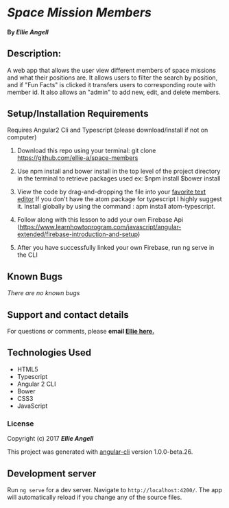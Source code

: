 # _Space Mission Members_



#### By _**Ellie Angell**_

<!-- ![screenshot](Screen Shot.png) -->


## Description:

A web app that allows the user view different members of space missions and what their positions are. It allows users to filter the search by position, and if "Fun Facts" is clicked it transfers users to corresponding route with member id. It also allows an "admin" to add new, edit, and delete members.

## Setup/Installation Requirements
 Requires Angular2 Cli and Typescript (please download/install if not on computer)
1. Download this repo using your terminal: git clone https://github.com/ellie-a/space-members

2. Use npm install and bower install in the top level of the project directory in the terminal  to retrieve packages used ex:
    $npm install
    $bower install

3. View the code by drag-and-dropping the file into your [favorite text editor](https://atom.io)
    If you don't have the atom package for typescript I highly suggest it. Install globally by using the command : apm install atom-typescript.

4. Follow along with this lesson to add your own Firebase Api (https://www.learnhowtoprogram.com/javascript/angular-extended/firebase-introduction-and-setup)

5. After you have successfully linked your own Firebase, run ng serve in the CLI



## Known Bugs

_There are no known bugs_

## Support and contact details

For questions or comments, please __email  [Ellie here.](elliea915@gmail.com)__

## Technologies Used

* HTML5
* Typescript
* Angular 2 CLI
* Bower
* CSS3
* JavaScript

### License

Copyright (c) 2017 **_Ellie Angell_**



This project was generated with [angular-cli](https://github.com/angular/angular-cli) version 1.0.0-beta.26.

## Development server
Run `ng serve` for a dev server. Navigate to `http://localhost:4200/`. The app will automatically reload if you change any of the source files.
